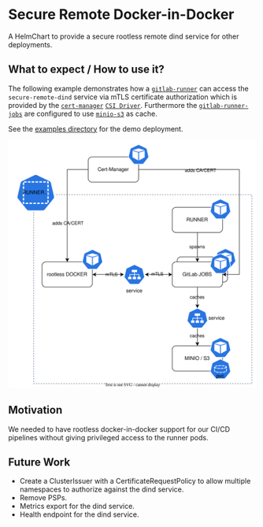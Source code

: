 # Secure Remote Docker-in-Docker

A HelmChart to provide a secure rootless remote dind service for other deployments.

## What to expect / How to use it?

The following example demonstrates how a [`gitlab-runner`](https://gitlab.com/gitlab-org/gitlab-runner) can access the `secure-remote-dind` service via mTLS certificate authorization which is provided by the [`cert-manager`]([https://c](https://cert-manager.io/)) [`CSI Driver`](https://cert-manager.io/docs/usage/csi/). Furthermore the [`gitlab-runner-jobs`](https://gitlab.com/gitlab-org/gitlab-runner) are configured to use [`minio-s3`](https://min.io/) as cache.

See the [examples directory](/examples/access-dind.md) for the demo deployment.

![secureremotedind.drawio](./img/secureremotedind.drawio.svg)

## Motivation

We needed to have rootless docker-in-docker support for our CI/CD pipelines without giving privileged access to the runner pods.

## Future Work

- Create a ClusterIssuer with a CertificateRequestPolicy to allow multiple namespaces to authorize against the dind service.
- Remove PSPs.
- Metrics export for the dind service.
- Health endpoint for the dind service.
